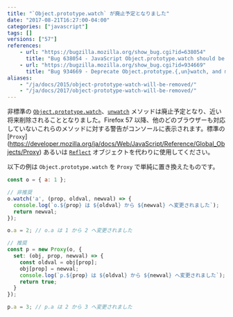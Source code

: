 ```yaml
---
title: "`Object.prototype.watch` が廃止予定となりました"
date: "2017-08-21T16:27:00-04:00"
categories: ["javascript"]
tags: []
versions: ["57"]
references:
    - url: "https://bugzilla.mozilla.org/show_bug.cgi?id=638054"
      title: "Bug 638054 - JavaScript Object.prototype.watch should be removed, once an adequate debugger-only replacement exists"
    - url: "https://bugzilla.mozilla.org/show_bug.cgi?id=934669"
      title: "Bug 934669 - Deprecate Object.prototype.{,un}watch, and make them warn when used"
aliases:
    - "/ja/docs/2015/object-prototype-watch-will-be-removed/"
    - "/ja/docs/2017/object-prototype-watch-will-be-removed/"
---
```

非標準の [`Object.prototype.watch`](https://developer.mozilla.org/ja/docs/Web/JavaScript/Reference/Global_Objects/Object/watch)、[`unwatch`](https://developer.mozilla.org/ja/docs/Web/JavaScript/Reference/Global_Objects/Object/unwatch) メソッドは廃止予定となり、近い将来削除されることとなりました。Firefox 57 以降、他のどのブラウザーも対応していないこれらのメソッドに対する警告がコンソールに表示されます。標準の [`Proxy`] (https://developer.mozilla.org/ja/docs/Web/JavaScript/Reference/Global_Objects/Proxy) あるいは [`Reflect`](https://developer.mozilla.org/ja/docs/Web/JavaScript/Reference/Global_Objects/Reflect) オブジェクトを代わりに使用してください。

以下の例は `Object.prototype.watch` を `Proxy` で単純に置き換えたものです。

```js
const o = { a: 1 };

// 非推奨
o.watch('a', (prop, oldval, newval) => {
  console.log(`o.${prop} は ${oldval} から ${newval} へ変更されました`);
  return newval;
});

o.a = 2; // o.a は 1 から 2 へ変更されました

// 推奨
const p = new Proxy(o, {
  set: (obj, prop, newval) => {
    const oldval = obj[prop];
    obj[prop] = newval;
    console.log(`p.${prop} は ${oldval} から ${newval} へ変更されました`);
    return true;
  }
});

p.a = 3; // p.a は 2 から 3 へ変更されました
```
